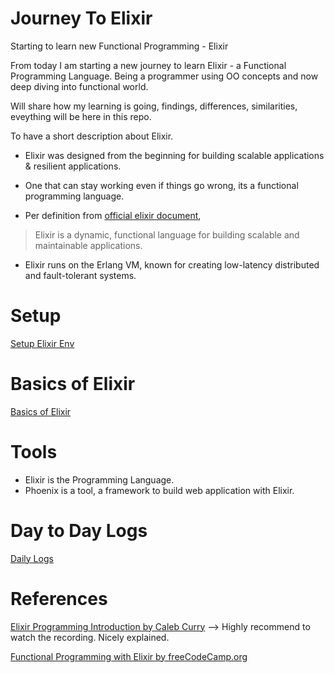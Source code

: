 # Journey To Elixir
Starting to learn new Functional Programming - Elixir

From today I am starting a new journey to learn Elixir - a Functional Programming Language. Being a programmer using OO concepts and now deep diving into functional world.

Will share how my learning is going, findings, differences, similarities, eveything will be here in this repo.

To have a short description about Elixir.

- Elixir was designed from the beginning for building scalable applications & resilient applications. 

- One that can stay working even if things go wrong, its a functional programming language.

- Per definition from [official elixir document](http://elixir-lang.org),
> Elixir is a dynamic, functional language for building scalable and maintainable applications.

- Elixir runs on the Erlang VM, known for creating low-latency distributed and fault-tolerant systems.

# Setup
[Setup Elixir Env](/Setup/Setup.md)


# Basics of Elixir
[Basics of Elixir](/Basic/)


# Tools 
- Elixir is the Programming Language.
- Phoenix is a tool, a framework to build web application with Elixir.


# Day to Day Logs
[Daily Logs](/Study-Logs/)

# References
[Elixir Programming Introduction by Caleb Curry](https://www.youtube.com/watch?v=-lgtb-YSUWE&t=2022s) --> Highly recommend to watch the recording. Nicely explained.

[Functional Programming with Elixir by freeCodeCamp.org](https://www.youtube.com/watch?v=IiIgm_yaoOA)

